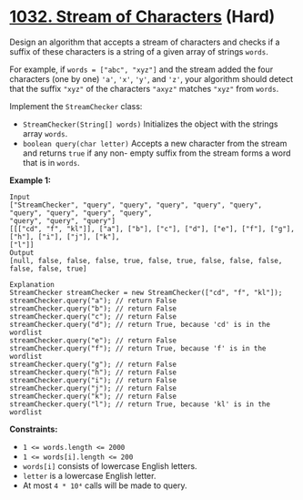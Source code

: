 # [1032. Stream of Characters][link] (Hard)

[link]: https://leetcode.com/problems/stream-of-characters/

Design an algorithm that accepts a stream of characters and checks if a suffix of these characters
is a string of a given array of strings `words`.

For example, if `words = ["abc", "xyz"]` and the stream added the four characters (one by one)
`'a'`, `'x'`, `'y'`, and `'z'`, your algorithm should detect that the suffix `"xyz"` of the
characters `"axyz"` matches `"xyz"` from `words`.

Implement the `StreamChecker` class:

- `StreamChecker(String[] words)` Initializes the object with the strings array `words`.
- `boolean query(char letter)` Accepts a new character from the stream and returns `true` if any non-
empty suffix from the stream forms a word that is in `words`.

**Example 1:**

```
Input
["StreamChecker", "query", "query", "query", "query", "query", "query", "query", "query", "query",
"query", "query", "query"]
[[["cd", "f", "kl"]], ["a"], ["b"], ["c"], ["d"], ["e"], ["f"], ["g"], ["h"], ["i"], ["j"], ["k"],
["l"]]
Output
[null, false, false, false, true, false, true, false, false, false, false, false, true]

Explanation
StreamChecker streamChecker = new StreamChecker(["cd", "f", "kl"]);
streamChecker.query("a"); // return False
streamChecker.query("b"); // return False
streamChecker.query("c"); // return False
streamChecker.query("d"); // return True, because 'cd' is in the wordlist
streamChecker.query("e"); // return False
streamChecker.query("f"); // return True, because 'f' is in the wordlist
streamChecker.query("g"); // return False
streamChecker.query("h"); // return False
streamChecker.query("i"); // return False
streamChecker.query("j"); // return False
streamChecker.query("k"); // return False
streamChecker.query("l"); // return True, because 'kl' is in the wordlist
```

**Constraints:**

- `1 <= words.length <= 2000`
- `1 <= words[i].length <= 200`
- `words[i]` consists of lowercase English letters.
- `letter` is a lowercase English letter.
- At most `4 * 10⁴` calls will be made to query.
